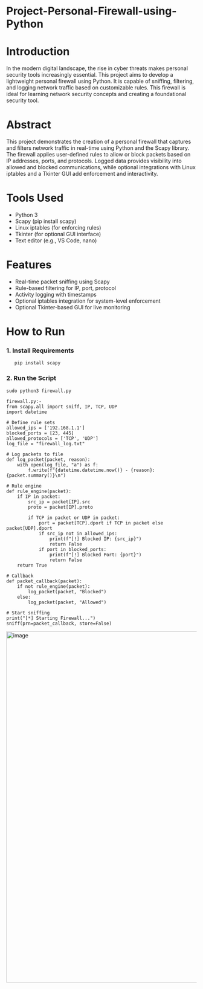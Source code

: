 # Project-Personal-Firewall-using-Python
# Introduction
In the modern digital landscape, the rise in cyber threats makes personal security tools increasingly essential. This project aims to develop a lightweight personal firewall using Python. It is capable of sniffing, filtering, and logging network traffic based on customizable rules. This firewall is ideal for learning network security concepts and creating a foundational security tool.
# Abstract
This project demonstrates the creation of a personal firewall that captures and filters network traffic in real-time using Python and the Scapy library. The firewall applies user-defined rules to allow or block packets based on IP addresses, ports, and protocols. Logged data provides visibility into allowed and blocked communications, while optional integrations with Linux iptables and a Tkinter GUI add enforcement and interactivity.
# Tools Used
- Python 3
- Scapy (pip install scapy)
- Linux iptables (for enforcing rules)
- Tkinter (for optional GUI interface)
- Text editor (e.g., VS Code, nano)
# Features
- Real-time packet sniffing using Scapy
- Rule-based filtering for IP, port, protocol
- Activity logging with timestamps
- Optional iptables integration for system-level enforcement
- Optional Tkinter-based GUI for live monitoring

# How to Run
### 1. Install Requirements
````
   pip install scapy
````
### 2. Run the Script
````
sudo python3 firewall.py

firewall.py:- 
from scapy.all import sniff, IP, TCP, UDP
import datetime

# Define rule sets
allowed_ips = ['192.168.1.1']
blocked_ports = [23, 445]
allowed_protocols = ['TCP', 'UDP']
log_file = "firewall_log.txt"

# Log packets to file
def log_packet(packet, reason):
    with open(log_file, "a") as f:
        f.write(f"{datetime.datetime.now()} - {reason}: {packet.summary()}\n")

# Rule engine
def rule_engine(packet):
    if IP in packet:
        src_ip = packet[IP].src
        proto = packet[IP].proto

        if TCP in packet or UDP in packet:
            port = packet[TCP].dport if TCP in packet else packet[UDP].dport
            if src_ip not in allowed_ips:
                print(f"[!] Blocked IP: {src_ip}")
                return False
            if port in blocked_ports:
                print(f"[!] Blocked Port: {port}")
                return False
    return True

# Callback
def packet_callback(packet):
    if not rule_engine(packet):
        log_packet(packet, "Blocked")
    else:
        log_packet(packet, "Allowed")

# Start sniffing
print("[*] Starting Firewall...")
sniff(prn=packet_callback, store=False)
````

<img width="1916" height="930" alt="image" src="https://github.com/user-attachments/assets/3ad95539-0e8f-439f-b53d-71d56422f072" />
